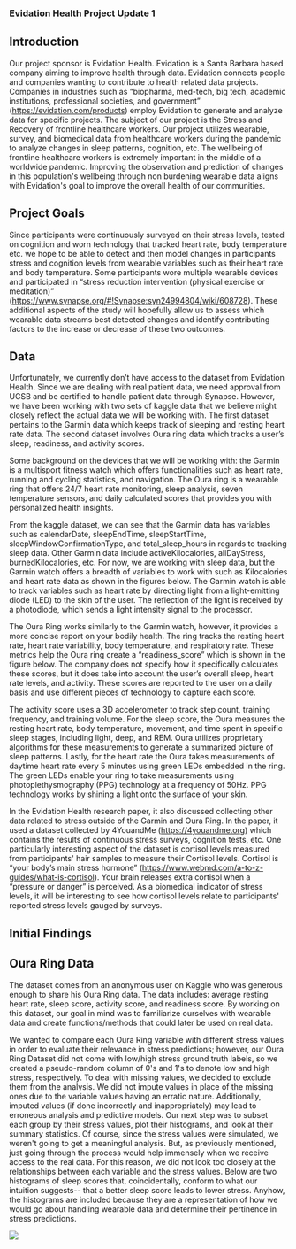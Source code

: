 ### Evidation Health Project Update 1

## Introduction
Our project sponsor is Evidation Health. Evidation is a Santa Barbara based company aiming to improve health through data. Evidation connects people and companies wanting to contribute to health related data projects. Companies in industries such as “biopharma, med-tech, big tech, academic institutions, professional societies, and government” (https://evidation.com/products) employ Evidation to generate and analyze data for specific projects. 
The subject of our project is the Stress and Recovery of frontline healthcare workers. Our project utilizes wearable, survey, and biomedical data from healthcare workers during the pandemic to analyze changes in sleep patterns, cognition, etc. 
The wellbeing of frontline healthcare workers is extremely important in the middle of a worldwide pandemic. Improving the observation and prediction of changes in this population's wellbeing through non burdening wearable data aligns with Evidation's goal to improve the overall health of our communities. 

## Project Goals
Since participants were continuously surveyed on their stress levels, tested on cognition and worn technology that tracked heart rate, body temperature etc. we hope to be able to detect and then model changes in participants stress and cognition levels from wearable variables such as their heart rate and body temperature. Some participants wore multiple wearable devices and participated in “stress reduction intervention (physical exercise or meditation)” (https://www.synapse.org/#!Synapse:syn24994804/wiki/608728). These additional aspects of the study will hopefully allow us to assess which wearable data streams best detected changes and identify contributing factors to the increase or decrease of these two outcomes. 

## Data
Unfortunately, we currently don’t have access to the dataset from Evidation Health. Since we are dealing with real patient data, we need approval from UCSB and be certified to handle patient data through Synapse. However, we have been working with two sets of kaggle data that we believe might closely reflect the actual data we will be working with. The first dataset pertains to the Garmin data which keeps track of sleeping and resting heart rate data. The second dataset involves Oura ring data which tracks a user’s sleep, readiness, and activity scores. 

Some background on the devices that we will be working with: the Garmin is a multisport fitness watch which offers functionalities such as heart rate, running and cycling statistics, and navigation. The Oura ring is a wearable ring that offers 24/7 heart rate monitoring, sleep analysis, seven temperature sensors, and daily calculated scores that provides you with personalized health insights. 

From the kaggle dataset, we can see that the Garmin data has variables such as calendarDate, sleepEndTime, sleepStartTime, sleepWindowConfirmationType, and total_sleep_hours in regards to tracking sleep data. Other Garmin data include activeKilocalories, allDayStress, burnedKilocalories, etc. For now, we are working with sleep data, but the Garmin watch offers a breadth of variables to work with such as Kilocalories and heart rate data as shown in the figures below. The Garmin watch is able to track variables such as heart rate by directing light from a light-emitting diode (LED) to the skin of the user. The reflection of the light is received by a photodiode, which sends a light intensity signal to the processor. 

The Oura Ring works similarly to the Garmin watch, however, it provides a more concise report on your bodily health. The ring tracks the resting heart rate, heart rate variability, body temperature, and respiratory rate. These metrics help the Oura ring create a “readiness_score” which is shown in the figure below. The company does not specify how it specifically calculates these scores, but it does take into account the user’s overall sleep, heart rate levels, and activity. These scores are reported to the user on a daily basis and use different pieces of technology to capture each score. 

The activity score uses a 3D accelerometer to track step count, training frequency, and training volume. For the sleep score, the Oura measures the resting heart rate, body temperature, movement, and time spent in specific sleep stages, including light, deep, and REM. Oura utilizes proprietary algorithms for these measurements to generate a summarized picture of sleep patterns. Lastly, for the heart rate the Oura takes measurements of daytime heart rate every 5 minutes using green LEDs embedded in the ring. The green LEDs enable your ring to take measurements using photoplethysmography (PPG) technology at a frequency of 50Hz. PPG technology works by shining a light onto the surface of your skin.

In the Evidation Health research paper, it also discussed collecting other data related to stress outside of the Garmin and Oura Ring. In the paper, it used a dataset collected by 4YouandMe (https://4youandme.org) which contains the results of continuous stress surveys, cognition tests, etc. One particularly interesting aspect of the dataset is cortisol levels measured from participants' hair samples to measure their Cortisol levels. Cortisol is “your body’s main stress hormone” (https://www.webmd.com/a-to-z-guides/what-is-cortisol). Your brain releases extra cortisol when a “pressure or danger” is perceived. As a biomedical indicator of stress levels, it will be interesting to see how cortisol levels relate to participants' reported stress levels gauged by surveys. 

## Initial Findings

## Oura Ring Data
The dataset comes from an anonymous user on Kaggle who was generous enough to share his Oura Ring data. The data includes: average resting heart rate, sleep score, activity score, and readiness score. By working on this dataset, our goal in mind was to familiarize ourselves with wearable data and create functions/methods that could later be used on real data.

We wanted to compare each Oura Ring variable with different stress values in order to evaluate their relevance in stress predictions; however, our Oura Ring Dataset did not come with low/high stress ground truth labels, so we created a pseudo-random column of 0's and 1's to denote low and high stress, respectively. To deal with missing values, we decided to exclude them from the analysis. We did not impute values in place of the missing ones due to the variable values having an erratic nature. Additionally, imputed values (if done incorrectly and inappropriately) may lead to erroneous analysis and predictive models. Our next step was to subset each group by their stress values, plot their histograms, and look at their summary statistics. Of course, since the stress values were simulated, we weren't going to get a meaningful analysis. But, as previously mentioned, just going through the process would help immensely when we receive access to the real data. For this reason, we did not look too closely at the relationships between each variable and the stress values. Below are two histograms of sleep scores that, coincidentally, conform to what our intuition suggests-- that a better sleep score leads to lower stress. Anyhow, the histograms are included because they are a representation of how we would go about handling wearable data and determine their pertinence in stress predictions.

![](https://cdn.discordapp.com/attachments/814416594406735884/939067799014367252/unknown.png)